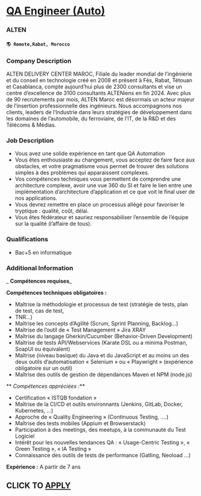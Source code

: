 # [QA Engineer (Auto)](https://www.remotewlb.com/apply/qa-engineer-auto)  
### ALTEN  
#### `🌎 Remote,Rabat, Morocco`  

### **Company Description**

ALTEN DELIVERY CENTER MAROC, Filiale du leader mondial de l’ingénierie et du conseil en technologie créé en 2008 et présent à Fès, Rabat, Tétouan et Casablanca, compte aujourd’hui plus de 2300 consultants et vise un centre d’excellence de 3100 consultants ALTENiens en fin 2024. Avec plus de 90 recrutements par mois, ALTEN Maroc est désormais un acteur majeur de l’insertion professionnelle des ingénieurs. Nous accompagnons nos clients, leaders de l’Industrie dans leurs stratégies de développement dans les domaines de l’automobile, du ferroviaire, de l’IT, de la R&D et des Télécoms & Médias.

###  **Job Description**

  * Vous avez une solide expérience en tant que QA Automation
  * Vous êtes enthousiaste au changement, vous acceptez de faire face aux obstacles, et votre pragmatisme vous permet de trouver des solutions simples à des problèmes qui apparaissent complexes.
  * Vos compétences techniques vous permettent de comprendre une architecture complexe, avoir une vue 360 du SI et faire le lien entre une implémentation d’architecture d’application et ce que voit le final user de nos applications.
  * Vous devrez remettre en place un processus allégé pour favoriser le tryptique : qualité, coût, délai.
  * Vous êtes fédérateur et sauriez responsabiliser l’ensemble de l’équipe sur la qualité (l’affaire de tous).

###  **Qualifications**

  * Bac+5 en informatique

###  **Additional Information**

 _ **Compétences requises**_

 **Compétences techniques obligatoires :**

  * Maîtrise la méthodologie et processus de test (stratégie de tests, plan de test, cas de test,
  * TNR…)
  * Maîtrise les concepts d’Agilité (Scrum, Sprint Planning, Backlog…)
  * Maîtrise de l’outil de « Test Management » Jira XRAY
  * Maîtrise du langage Gherkin/Cucumber (Behavior-Driven Development)
  * Maîtrise de tests API/Webservices (Karate DSL ou a minima Postman, SoapUI ou équivalent)
  * Maîtrise (niveau basique) du Java et du JavaScript et au moins un des deux outils d’automatisation « Selenium » ou « Playwright » (expérience obligatoire sur un outil)
  * Maîtrise des outils de gestion de dépendances Maven et NPM (node.js)

 ** _Compétences appréciées :_**

  * Certification « ISTQB fondation »
  * Maîtrise de la CI/CD et outils environnants (Jenkins, GitLab, Docker, Kubernetes, …)
  * Approche de « Quality Engineering » (Continuous Testing, ….)
  * Maîtrise des tests mobiles (Appium et Browserstack)
  * Participation à des meetings, des meetups, à la communauté du Test Logiciel
  * Intérêt pour les nouvelles tendances QA : « Usage-Centric Testing », « Green Testing », « IA Testing »
  * Connaissance des outils de tests de performance (Gatling, Neoload …)

 **Expérience :** A partir de 7 ans

  
## CLICK TO [APPLY](https://www.remotewlb.com/apply/qa-engineer-auto)

